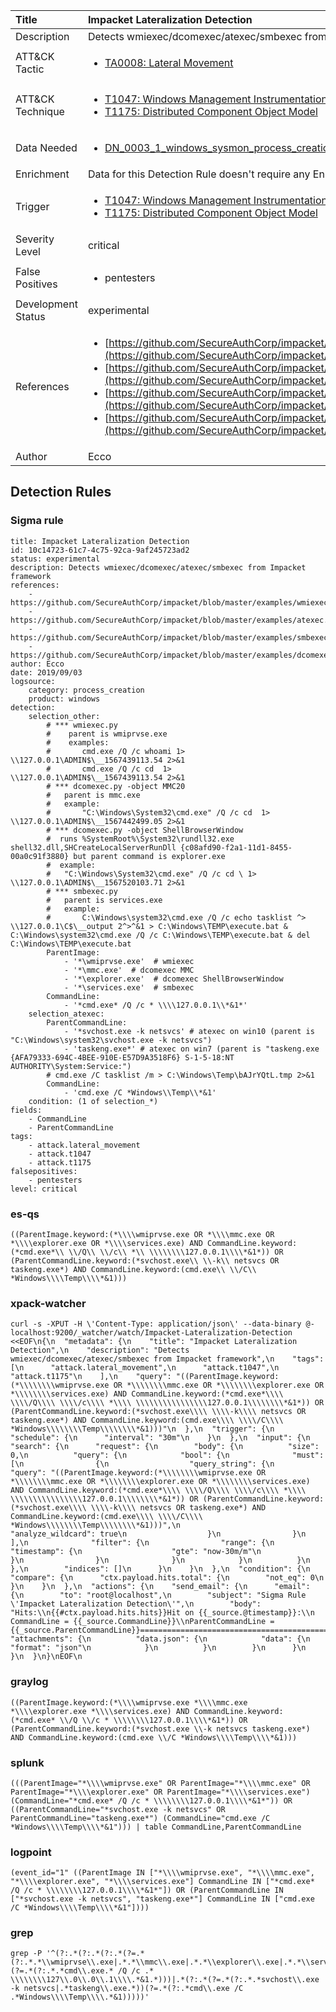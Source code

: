 | Title                | Impacket Lateralization Detection                                                                                                                                                 |
|:---------------------|:------------------------------------------------------------------------------------------------------------------------------------------------------------|
| Description          | Detects wmiexec/dcomexec/atexec/smbexec from Impacket framework                                                                                                                                           |
| ATT&amp;CK Tactic    |  <ul><li>[TA0008: Lateral Movement](https://attack.mitre.org/tactics/TA0008)</li></ul>  |
| ATT&amp;CK Technique | <ul><li>[T1047: Windows Management Instrumentation](https://attack.mitre.org/techniques/T1047)</li><li>[T1175: Distributed Component Object Model](https://attack.mitre.org/techniques/T1175)</li></ul>  |
| Data Needed          | <ul><li>[DN_0003_1_windows_sysmon_process_creation](../Data_Needed/DN_0003_1_windows_sysmon_process_creation.md)</li></ul>  |
| Enrichment           |  Data for this Detection Rule doesn't require any Enrichments.  |
| Trigger              | <ul><li>[T1047: Windows Management Instrumentation](../Triggers/T1047.md)</li><li>[T1175: Distributed Component Object Model](../Triggers/T1175.md)</li></ul>  |
| Severity Level       | critical |
| False Positives      | <ul><li>pentesters</li></ul>  |
| Development Status   | experimental |
| References           | <ul><li>[https://github.com/SecureAuthCorp/impacket/blob/master/examples/wmiexec.py](https://github.com/SecureAuthCorp/impacket/blob/master/examples/wmiexec.py)</li><li>[https://github.com/SecureAuthCorp/impacket/blob/master/examples/atexec.py](https://github.com/SecureAuthCorp/impacket/blob/master/examples/atexec.py)</li><li>[https://github.com/SecureAuthCorp/impacket/blob/master/examples/smbexec.py](https://github.com/SecureAuthCorp/impacket/blob/master/examples/smbexec.py)</li><li>[https://github.com/SecureAuthCorp/impacket/blob/master/examples/dcomexec.py](https://github.com/SecureAuthCorp/impacket/blob/master/examples/dcomexec.py)</li></ul>  |
| Author               | Ecco |


## Detection Rules

### Sigma rule

```
title: Impacket Lateralization Detection
id: 10c14723-61c7-4c75-92ca-9af245723ad2
status: experimental
description: Detects wmiexec/dcomexec/atexec/smbexec from Impacket framework
references:
    - https://github.com/SecureAuthCorp/impacket/blob/master/examples/wmiexec.py
    - https://github.com/SecureAuthCorp/impacket/blob/master/examples/atexec.py
    - https://github.com/SecureAuthCorp/impacket/blob/master/examples/smbexec.py
    - https://github.com/SecureAuthCorp/impacket/blob/master/examples/dcomexec.py
author: Ecco
date: 2019/09/03
logsource:
    category: process_creation
    product: windows
detection:
    selection_other:
        # *** wmiexec.py 
        #    parent is wmiprvse.exe
        #    examples:
        #       cmd.exe /Q /c whoami 1> \\127.0.0.1\ADMIN$\__1567439113.54 2>&1
        #       cmd.exe /Q /c cd  1> \\127.0.0.1\ADMIN$\__1567439113.54 2>&1
        # *** dcomexec.py -object MMC20 
        #   parent is mmc.exe
        #   example:
        #       "C:\Windows\System32\cmd.exe" /Q /c cd  1> \\127.0.0.1\ADMIN$\__1567442499.05 2>&1
        # *** dcomexec.py -object ShellBrowserWindow
        #  runs %SystemRoot%\System32\rundll32.exe shell32.dll,SHCreateLocalServerRunDll {c08afd90-f2a1-11d1-8455-00a0c91f3880} but parent command is explorer.exe
        #  example:
        #   "C:\Windows\System32\cmd.exe" /Q /c cd \ 1> \\127.0.0.1\ADMIN$\__1567520103.71 2>&1
        # *** smbexec.py
        #   parent is services.exe
        #   example:
        #       C:\Windows\system32\cmd.exe /Q /c echo tasklist ^> \\127.0.0.1\C$\__output 2^>^&1 > C:\Windows\TEMP\execute.bat & C:\Windows\system32\cmd.exe /Q /c C:\Windows\TEMP\execute.bat & del C:\Windows\TEMP\execute.bat
        ParentImage:
            - '*\wmiprvse.exe'  # wmiexec
            - '*\mmc.exe'  # dcomexec MMC
            - '*\explorer.exe'  # dcomexec ShellBrowserWindow
            - '*\services.exe'  # smbexec
        CommandLine:
            - '*cmd.exe* /Q /c * \\\\127.0.0.1\\*&1*'
    selection_atexec:
        ParentCommandLine:
            - '*svchost.exe -k netsvcs' # atexec on win10 (parent is "C:\Windows\system32\svchost.exe -k netsvcs")
            - 'taskeng.exe*' # atexec on win7 (parent is "taskeng.exe {AFA79333-694C-4BEE-910E-E57D9A3518F6} S-1-5-18:NT AUTHORITY\System:Service:")
        # cmd.exe /C tasklist /m > C:\Windows\Temp\bAJrYQtL.tmp 2>&1
        CommandLine:
            - 'cmd.exe /C *Windows\\Temp\\*&1'
    condition: (1 of selection_*)
fields:
    - CommandLine
    - ParentCommandLine
tags:
    - attack.lateral_movement
    - attack.t1047
    - attack.t1175
falsepositives:
    - pentesters
level: critical

```





### es-qs
    
```
((ParentImage.keyword:(*\\\\wmiprvse.exe OR *\\\\mmc.exe OR *\\\\explorer.exe OR *\\\\services.exe) AND CommandLine.keyword:(*cmd.exe*\\ \\/Q\\ \\/c\\ *\\ \\\\\\\\127.0.0.1\\\\*&1*)) OR (ParentCommandLine.keyword:(*svchost.exe\\ \\-k\\ netsvcs OR taskeng.exe*) AND CommandLine.keyword:(cmd.exe\\ \\/C\\ *Windows\\\\Temp\\\\*&1)))
```


### xpack-watcher
    
```
curl -s -XPUT -H \'Content-Type: application/json\' --data-binary @- localhost:9200/_watcher/watch/Impacket-Lateralization-Detection <<EOF\n{\n  "metadata": {\n    "title": "Impacket Lateralization Detection",\n    "description": "Detects wmiexec/dcomexec/atexec/smbexec from Impacket framework",\n    "tags": [\n      "attack.lateral_movement",\n      "attack.t1047",\n      "attack.t1175"\n    ],\n    "query": "((ParentImage.keyword:(*\\\\\\\\wmiprvse.exe OR *\\\\\\\\mmc.exe OR *\\\\\\\\explorer.exe OR *\\\\\\\\services.exe) AND CommandLine.keyword:(*cmd.exe*\\\\ \\\\/Q\\\\ \\\\/c\\\\ *\\\\ \\\\\\\\\\\\\\\\127.0.0.1\\\\\\\\*&1*)) OR (ParentCommandLine.keyword:(*svchost.exe\\\\ \\\\-k\\\\ netsvcs OR taskeng.exe*) AND CommandLine.keyword:(cmd.exe\\\\ \\\\/C\\\\ *Windows\\\\\\\\Temp\\\\\\\\*&1)))"\n  },\n  "trigger": {\n    "schedule": {\n      "interval": "30m"\n    }\n  },\n  "input": {\n    "search": {\n      "request": {\n        "body": {\n          "size": 0,\n          "query": {\n            "bool": {\n              "must": [\n                {\n                  "query_string": {\n                    "query": "((ParentImage.keyword:(*\\\\\\\\wmiprvse.exe OR *\\\\\\\\mmc.exe OR *\\\\\\\\explorer.exe OR *\\\\\\\\services.exe) AND CommandLine.keyword:(*cmd.exe*\\\\ \\\\/Q\\\\ \\\\/c\\\\ *\\\\ \\\\\\\\\\\\\\\\127.0.0.1\\\\\\\\*&1*)) OR (ParentCommandLine.keyword:(*svchost.exe\\\\ \\\\-k\\\\ netsvcs OR taskeng.exe*) AND CommandLine.keyword:(cmd.exe\\\\ \\\\/C\\\\ *Windows\\\\\\\\Temp\\\\\\\\*&1)))",\n                    "analyze_wildcard": true\n                  }\n                }\n              ],\n              "filter": {\n                "range": {\n                  "timestamp": {\n                    "gte": "now-30m/m"\n                  }\n                }\n              }\n            }\n          }\n        },\n        "indices": []\n      }\n    }\n  },\n  "condition": {\n    "compare": {\n      "ctx.payload.hits.total": {\n        "not_eq": 0\n      }\n    }\n  },\n  "actions": {\n    "send_email": {\n      "email": {\n        "to": "root@localhost",\n        "subject": "Sigma Rule \'Impacket Lateralization Detection\'",\n        "body": "Hits:\\n{{#ctx.payload.hits.hits}}Hit on {{_source.@timestamp}}:\\n      CommandLine = {{_source.CommandLine}}\\nParentCommandLine = {{_source.ParentCommandLine}}================================================================================\\n{{/ctx.payload.hits.hits}}",\n        "attachments": {\n          "data.json": {\n            "data": {\n              "format": "json"\n            }\n          }\n        }\n      }\n    }\n  }\n}\nEOF\n
```


### graylog
    
```
((ParentImage.keyword:(*\\\\wmiprvse.exe *\\\\mmc.exe *\\\\explorer.exe *\\\\services.exe) AND CommandLine.keyword:(*cmd.exe* \\/Q \\/c * \\\\\\\\127.0.0.1\\\\*&1*)) OR (ParentCommandLine.keyword:(*svchost.exe \\-k netsvcs taskeng.exe*) AND CommandLine.keyword:(cmd.exe \\/C *Windows\\\\Temp\\\\*&1)))
```


### splunk
    
```
(((ParentImage="*\\\\wmiprvse.exe" OR ParentImage="*\\\\mmc.exe" OR ParentImage="*\\\\explorer.exe" OR ParentImage="*\\\\services.exe") (CommandLine="*cmd.exe* /Q /c * \\\\\\\\127.0.0.1\\\\*&1*")) OR ((ParentCommandLine="*svchost.exe -k netsvcs" OR ParentCommandLine="taskeng.exe*") (CommandLine="cmd.exe /C *Windows\\\\Temp\\\\*&1"))) | table CommandLine,ParentCommandLine
```


### logpoint
    
```
(event_id="1" ((ParentImage IN ["*\\\\wmiprvse.exe", "*\\\\mmc.exe", "*\\\\explorer.exe", "*\\\\services.exe"] CommandLine IN ["*cmd.exe* /Q /c * \\\\\\\\127.0.0.1\\\\*&1*"]) OR (ParentCommandLine IN ["*svchost.exe -k netsvcs", "taskeng.exe*"] CommandLine IN ["cmd.exe /C *Windows\\\\Temp\\\\*&1"])))
```


### grep
    
```
grep -P '^(?:.*(?:.*(?:.*(?=.*(?:.*.*\\wmiprvse\\.exe|.*.*\\mmc\\.exe|.*.*\\explorer\\.exe|.*.*\\services\\.exe))(?=.*(?:.*.*cmd\\.exe.* /Q /c .* \\\\\\\\127\\.0\\.0\\.1\\\\.*&1.*)))|.*(?:.*(?=.*(?:.*.*svchost\\.exe -k netsvcs|.*taskeng\\.exe.*))(?=.*(?:.*cmd\\.exe /C .*Windows\\\\Temp\\\\.*&1)))))'
```



